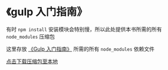 《gulp 入门指南》
==============

有时 `npm install` 安装模块会特别慢，所以此处提供本书所需的所有 `node_modules` 压缩包

这里存放 [《Gulp 入门指南》](https://github.com/nimojs/gulp-book) 所需的所有 `node_modules` 依赖文件

[点击下载压缩包至本地](https://github.com/nimojs/gulp-book/archive/node_modules.zip) 